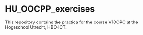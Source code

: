 # HU_OOCPP_exercises

This repository contains the practica for the course V1OOPC at the Hogeschool Utrecht, HBO-ICT.
